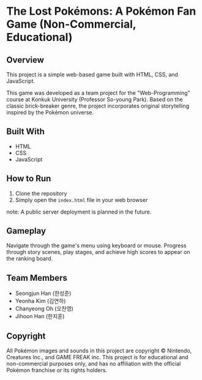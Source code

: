 # The Lost Pokémons: A Pokémon Fan Game (Non-Commercial, Educational)

## Overview
This project is a simple web-based game built with HTML, CSS, and JavaScript.

This game was developed as a team project for the "Web-Programming" course at Konkuk University (Professor So-young Park).
Based on the classic brick-breaker genre, the project incorporates original storytelling inspired by the Pokémon universe.

## Built With
- HTML
- CSS
- JavaScript

## How to Run

1. Clone the repository
2. Simply open the `index.html` file in your web browser

note: A public server deployment is planned in the future.

## Gameplay

Navigate through the game's menu using keyboard or mouse. Progress through story scenes, play stages, and achieve high scores to appear on the ranking board.

## Team Members

* Seongjun Han (한성준)
* Yeonha Kim (김연하)
* Chanyeong Oh (오찬영)
* Jihoon Han (한지훈)

## Copyright

All Pokémon images and sounds in this project are copyright © Nintendo, Creatures Inc., and GAME FREAK inc.
This project is for educational and non-commercial purposes only, and has no affiliation with the official Pokémon franchise or its rights holders.
